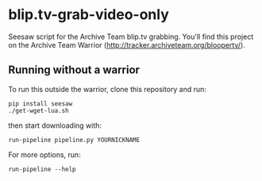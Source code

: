 blip.tv-grab-video-only
=========================

Seesaw script for the Archive Team blip.tv grabbing.
You'll find this project on the Archive Team Warrior (http://tracker.archiveteam.org/bloopertv/).


Running without a warrior
-------------------------

To run this outside the warrior, clone this repository and run:

    pip install seesaw
    ./get-wget-lua.sh

then start downloading with:

    run-pipeline pipeline.py YOURNICKNAME

For more options, run:

    run-pipeline --help

